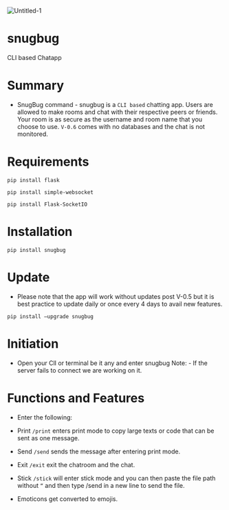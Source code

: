 ![Untitled-1](https://github.com/itsakshaydilip/snugbug/assets/142210554/cc54c06a-faaf-45dc-9ceb-8bb019ad6077)
# snugbug
CLI based Chatapp

# Summary

- SnugBug command - snugbug is a `CLI based` chatting app. Users are allowed to make rooms and chat with their respective peers or friends. Your room is as secure as the username and room name that you choose to use. `V-0.6` comes with no databases and the chat is not monitored.

# Requirements
```
pip install flask
```
```
pip install simple-websocket
```
```
pip install Flask-SocketIO
```

# Installation

```
pip install snugbug

```

# Update

- Please note that the app will work without updates post V-0.5 but it is best practice to update daily or once every 4 days to avail new features.

```
pip install –upgrade snugbug
```

# Initiation

- Open your ClI or terminal be it any and enter snugbug Note: - If the server fails to connect we are working on it.

# Functions and Features

- Enter the following:

- Print `/print` enters print mode to copy large texts or code that can be sent as one message.
- Send `/send` sends the message after entering print mode.
- Exit `/exit` exit the chatroom and the chat.
- Stick `/stick` will enter stick mode and you can then paste the file path without ` “ ` and then type /send in a new line to send the file.
- Emoticons get converted to emojis.
